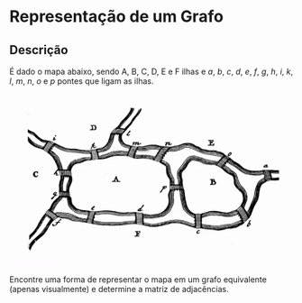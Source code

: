 # Representação de um Grafo

## Descrição

É dado o mapa abaixo, sendo A, B, C, D, E e F ilhas e *a*, *b*, *c*, *d*, *e*, *f*, *g*, *h*, *i*, *k*, *l*, *m*, *n*, *o* e *p* pontes que ligam as ilhas.

![Mapa](./mapa.png)

Encontre uma forma de representar o mapa em um grafo equivalente (apenas visualmente) e determine a matriz de adjacências.
